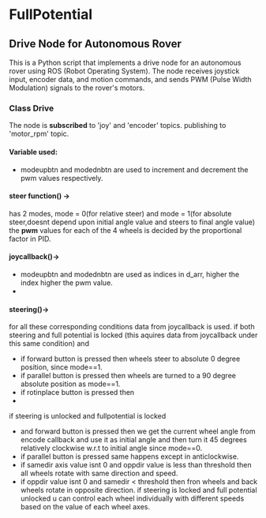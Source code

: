 # FullPotential
## Drive Node for Autonomous Rover
This is a Python script that implements a drive node for an autonomous rover using ROS (Robot Operating System). The node receives joystick input, encoder data, and motion commands, and sends PWM (Pulse Width Modulation) signals to the rover's motors.
### Class Drive
The node is **subscribed** to 'joy' and 'encoder' topics. publishing to 'motor_rpm' topic.
#### Variable used:
 * modeupbtn and modednbtn are used to increment and decrement the pwm values respectively.
#### steer function() -> 
has 2 modes, mode = 0(for relative steer) and mode = 1(for absolute steer,doesnt depend upon initial angle value and steers to final angle value)
the **pwm** values for each of the 4 wheels is decided by the proportional factor in PID.
#### joycallback()->
 * modeupbtn and modednbtn are used as indices in d_arr, higher the index higher the pwm value.
 *  
#### steering()->
for all these corresponding conditions data from joycallback is used.
if both steering and full potential is locked (this aquires data from joycallback under this same condition) and
* if forward button is pressed then wheels steer to absolute 0 degree position, since mode==1.
* if parallel button is pressed then wheels are turned to a 90 degree absolute position as mode==1.
* if rotinplace button is pressed then 
*  
if steering is unlocked and fullpotential is locked
* and forward button is pressed then we get the current wheel angle from encode callback and use it as initial angle and then turn it 45 degrees relatively clockwise w.r.t to initial angle since mode==0.
* if parallel button is pressed same happens except in anticlockwise.
* if samedir axis value isnt 0 and oppdir value is less than threshold then all wheels rotate with same direction and speed.
* if oppdir value isnt 0 and samedir < threshold then fron wheels and back wheels rotate in opposite direction.
if steering is locked and full potential unlocked u can control each wheel individually with different speeds based on the value of each wheel axes.


